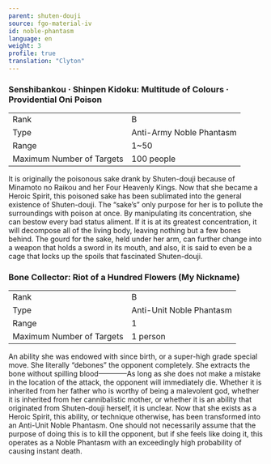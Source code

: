 ```yaml
---
parent: shuten-douji
source: fgo-material-iv
id: noble-phantasm
language: en
weight: 3
profile: true
translation: "Clyton"
---
```


### Senshibankou · Shinpen Kidoku: Multitude of Colours · Providential Oni Poison

<table>
  <tr><td>Rank</td><td>B</td></tr>
  <tr><td>Type</td><td>Anti-Army Noble Phantasm</td></tr>
  <tr><td>Range</td><td>1~50</td></tr>
  <tr><td>Maximum Number of Targets</td><td>100 people</td></tr>
</table>

It is originally the poisonous sake drank by Shuten-douji because of Minamoto no Raikou and her Four Heavenly Kings. Now that she became a Heroic Spirit, this poisoned sake has been sublimated into the general existence of Shuten-douji. The “sake’s” only purpose for her is to pollute the surroundings with poison at once. By manipulating its concentration, she can bestow every bad status aliment. If it is at its greatest concentration, it will decompose all of the living body, leaving nothing but a few bones behind. The gourd for the sake, held under her arm, can further change into a weapon that holds a sword in its mouth, and also, it is said to even be a cage that locks up the spoils that fascinated Shuten-douji.

### Bone Collector: Riot of a Hundred Flowers (My Nickname)

<table>
  <tr><td>Rank</td><td>B</td></tr>
  <tr><td>Type</td><td>Anti-Unit Noble Phantasm</td></tr>
  <tr><td>Range</td><td>1</td></tr>
  <tr><td>Maximum Number of Targets</td><td>1 person</td></tr>
</table>

An ability she was endowed with since birth, or a super-high grade special move. She literally “debones” the opponent completely. She extracts the bone without spilling blood————As long as she does not make a mistake in the location of the attack, the opponent will immediately die. Whether it is inherited from her father who is worthy of being a malevolent god, whether it is inherited from her cannibalistic mother, or whether it is an ability that originated from Shuten-douji herself, it is unclear. Now that she exists as a Heroic Spirit, this ability, or technique otherwise, has been transformed into an Anti-Unit Noble Phantasm. One should not necessarily assume that the purpose of doing this is to kill the opponent, but if she feels like doing it, this operates as a Noble Phantasm with an exceedingly high probability of causing instant death.
